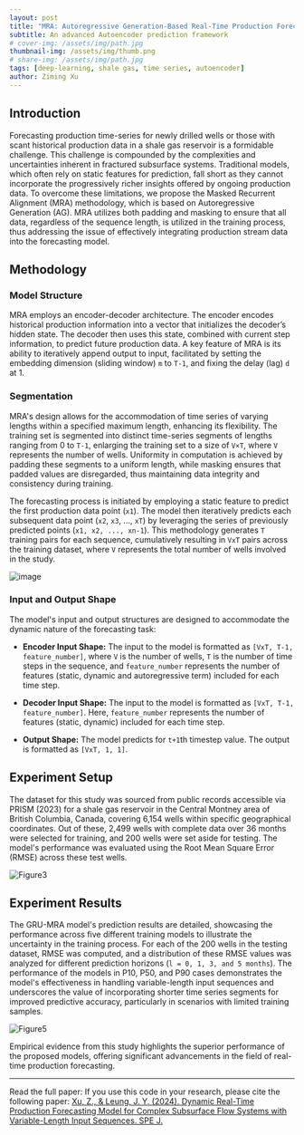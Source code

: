 ```yaml
---
layout: post
title: "MRA: Autoregressive Generation-Based Real-Time Production Forecasting with Variable Input Length"
subtitle: An advanced Autoencoder prediction framework
# cover-img: /assets/img/path.jpg
thumbnail-img: /assets/img/thumb.png
# share-img: /assets/img/path.jpg
tags: [deep-learning, shale gas, time series, autoencoder]
author: Ziming Xu
---
```


## Introduction

Forecasting production time-series for newly drilled wells or those with scant historical production data in a shale gas reservoir is a formidable challenge. This challenge is compounded by the complexities and uncertainties inherent in fractured subsurface systems. Traditional models, which often rely on static features for prediction, fall short as they cannot incorporate the progressively richer insights offered by ongoing production data. To overcome these limitations, we propose the Masked Recurrent Alignment (MRA) methodology, which is based on Autoregressive Generation (AG). MRA utilizes both padding and masking to ensure that all data, regardless of the sequence length, is utilized in the training process, thus addressing the issue of effectively integrating production stream data into the forecasting model.


## Methodology

### Model Structure

MRA employs an encoder-decoder architecture. The encoder encodes historical production information into a vector that initializes the decoder’s hidden state. The decoder then uses this state, combined with current step information, to predict future production data. A key feature of MRA is its ability to iteratively append output to input, facilitated by setting the embedding dimension (sliding window) `m` to `T-1`, and fixing the delay (lag) `d` at 1.

### Segmentation

MRA's design allows for the accommodation of time series of varying lengths within a specified maximum length, enhancing its flexibility. The training set is segmented into distinct time-series segments of lengths ranging from 0 to `T-1`, enlarging the training set to a size of `V×T`, where `V` represents the number of wells. Uniformity in computation is achieved by padding these segments to a uniform length, while masking ensures that padded values are disregarded, thus maintaining data integrity and consistency during training.

The forecasting process is initiated by employing a static feature to predict the first production data point (`x1`). The model then iteratively predicts each subsequent data point (`x2`, `x3`, ..., `xT`) by leveraging the series of previously predicted points (`x1, x2, ..., xn-1`). This methodology generates `T` training pairs for each sequence, cumulatively resulting in `VxT` pairs across the training dataset, where `V` represents the total number of wells involved in the study.

![image](https://github.com/ziming-zx/MRA/assets/55851734/d197187c-2645-4a62-b116-2e8b198f2802)

### Input and Output Shape

The model's input and output structures are designed to accommodate the dynamic nature of the forecasting task:

- **Encoder Input Shape:** The input to the model is formatted as `[VxT, T-1, feature_number]`, where `V` is the number of wells, `T` is the number of time steps in the sequence, and `feature_number` represents the number of features (static, dynamic and autoregressive term) included for each time step.

- **Decoder Input Shape:** The input to the model is formatted as `[VxT, T-1, feature_number]`. Here, `feature_number` represents the number of features (static, dynamic) included for each time step.

- **Output Shape:** The model predicts for `t+1`th timestep value. The output is formatted as `[VxT, 1, 1]`.


## Experiment Setup

The dataset for this study was sourced from public records accessible via PRISM (2023) for a shale gas reservoir in the Central Montney area of British Columbia, Canada, covering 6,154 wells within specific geographical coordinates. Out of these, 2,499 wells with complete data over 36 months were selected for training, and 200 wells were set aside for testing. The model's performance was evaluated using the Root Mean Square Error (RMSE) across these test wells.

![Figure3](https://github.com/ziming-zx/MRA/assets/55851734/1b75969e-686a-40f8-aa17-a294f03047f7)


## Experiment Results

The GRU-MRA model's prediction results are detailed, showcasing the performance across five different training models to illustrate the uncertainty in the training process. For each of the 200 wells in the testing dataset, RMSE was computed, and a distribution of these RMSE values was analyzed for different prediction horizons (`l = 0, 1, 3, and 5 months`). The performance of the models in P10, P50, and P90 cases demonstrates the model's effectiveness in handling variable-length input sequences and underscores the value of incorporating shorter time series segments for improved predictive accuracy, particularly in scenarios with limited training samples.

![Figure5](https://github.com/ziming-zx/MRA/assets/55851734/40cab9b9-8b24-4bde-a89b-1a257cb3b828)


Empirical evidence from this study highlights the superior performance of the proposed models, offering significant advancements in the field of real-time production forecasting.

---------------
Read the full paper: If you use this code in your research, please cite the following paper: [Xu, Z., & Leung, J. Y. (2024). Dynamic Real-Time Production Forecasting Model for Complex Subsurface Flow Systems with Variable-Length Input Sequences. SPE J.](https://doi.org/10.2118/221482-PA)
